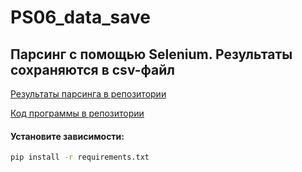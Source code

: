 # PS06_data_save

## Парсинг с помощью Selenium. Результаты сохраняются в csv-файл 

[Результаты парсинга в репозитории](lights1.csv)

[Код программы в репозитории](homework.py)

#### Установите зависимости:
   ```bash
   pip install -r requirements.txt
   ```
 
